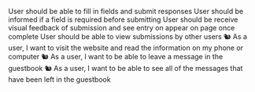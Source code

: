 User should be able to fill in fields and submit responses
User should be informed if a field is required before submitting
User should be receive visual feedback of submission and see entry on appear on page once complete
User should be able to view submissions by other users
🐿️ As a user, I want to visit the website and read the information on my phone or computer
🐿️ As a user, I want to be able to leave a message in the guestbook
🐿️ As a user, I want to be able to see all of the messages that have been left in the guestbook
